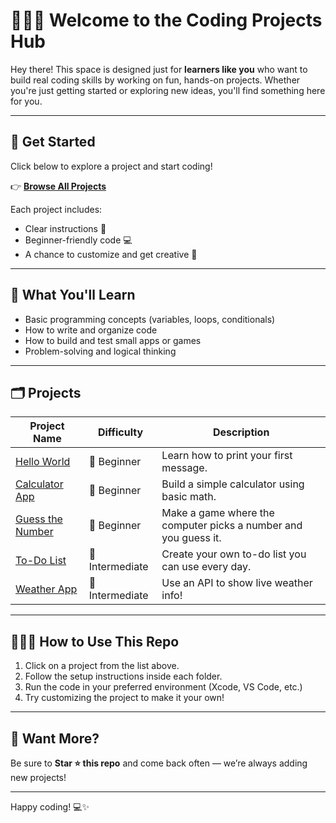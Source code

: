 # 👩🏾‍💻 Welcome to the Coding Projects Hub

Hey there! This space is designed just for **learners like you** who want to build real coding skills by working on fun, hands-on projects. Whether you're just getting started or exploring new ideas, you'll find something here for you.

---

## 🚀 Get Started

Click below to explore a project and start coding!

👉 **[Browse All Projects](#projects)**

Each project includes:
- Clear instructions 📝  
- Beginner-friendly code 💻  
- A chance to customize and get creative 🎨  

---

## 🧠 What You'll Learn

- Basic programming concepts (variables, loops, conditionals)
- How to write and organize code
- How to build and test small apps or games
- Problem-solving and logical thinking

---

## 🗂 Projects

| Project Name | Difficulty | Description |
|--------------|------------|-------------|
| [Hello World](./projects/hello-world) | 🌱 Beginner | Learn how to print your first message. |
| [Calculator App](./projects/calculator) | 🌿 Beginner | Build a simple calculator using basic math. |
| [Guess the Number](./projects/guess-number) | 🌼 Beginner | Make a game where the computer picks a number and you guess it. |
| [To-Do List](./projects/todo-list) | 🌳 Intermediate | Create your own to-do list you can use every day. |
| [Weather App](./projects/weather-app) | 🌟 Intermediate | Use an API to show live weather info! |

---

## 🙋🏽‍♀️ How to Use This Repo

1. Click on a project from the list above.
2. Follow the setup instructions inside each folder.
3. Run the code in your preferred environment (Xcode, VS Code, etc.)
4. Try customizing the project to make it your own!

---


## 🌟 Want More?

Be sure to **Star ⭐ this repo** and come back often — we’re always adding new projects!

---

Happy coding! 💻✨  

